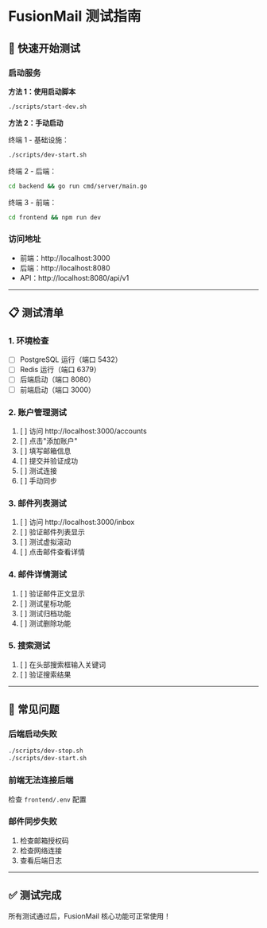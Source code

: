 # FusionMail 测试指南

## 🚀 快速开始测试

### 启动服务

**方法 1：使用启动脚本**
```bash
./scripts/start-dev.sh
```

**方法 2：手动启动**

终端 1 - 基础设施：
```bash
./scripts/dev-start.sh
```

终端 2 - 后端：
```bash
cd backend && go run cmd/server/main.go
```

终端 3 - 前端：
```bash
cd frontend && npm run dev
```

### 访问地址
- 前端：http://localhost:3000
- 后端：http://localhost:8080
- API：http://localhost:8080/api/v1

---

## 📋 测试清单

### 1. 环境检查
- [ ] PostgreSQL 运行（端口 5432）
- [ ] Redis 运行（端口 6379）
- [ ] 后端启动（端口 8080）
- [ ] 前端启动（端口 3000）

### 2. 账户管理测试
1. [ ] 访问 http://localhost:3000/accounts
2. [ ] 点击"添加账户"
3. [ ] 填写邮箱信息
4. [ ] 提交并验证成功
5. [ ] 测试连接
6. [ ] 手动同步

### 3. 邮件列表测试
1. [ ] 访问 http://localhost:3000/inbox
2. [ ] 验证邮件列表显示
3. [ ] 测试虚拟滚动
4. [ ] 点击邮件查看详情

### 4. 邮件详情测试
1. [ ] 验证邮件正文显示
2. [ ] 测试星标功能
3. [ ] 测试归档功能
4. [ ] 测试删除功能

### 5. 搜索测试
1. [ ] 在头部搜索框输入关键词
2. [ ] 验证搜索结果

---

## 🐛 常见问题

### 后端启动失败
```bash
./scripts/dev-stop.sh
./scripts/dev-start.sh
```

### 前端无法连接后端
检查 `frontend/.env` 配置

### 邮件同步失败
1. 检查邮箱授权码
2. 检查网络连接
3. 查看后端日志

---

## ✅ 测试完成

所有测试通过后，FusionMail 核心功能可正常使用！
